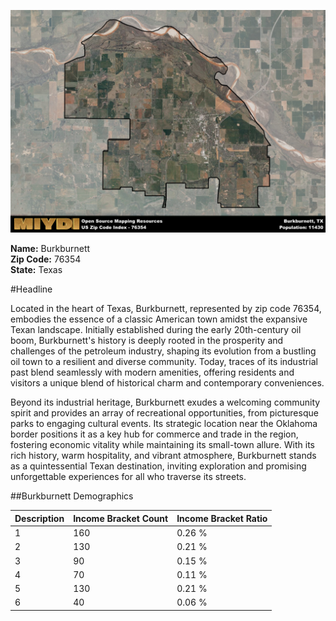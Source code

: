 ![Image Alt Text](../_images/76354.png)


**Name:** Burkburnett  
**Zip Code:** 76354  
**State:** Texas  

#Headline

Located in the heart of Texas, Burkburnett, represented by zip code 76354, embodies the essence of a classic American town amidst the expansive Texan landscape. Initially established during the early 20th-century oil boom, Burkburnett's history is deeply rooted in the prosperity and challenges of the petroleum industry, shaping its evolution from a bustling oil town to a resilient and diverse community. Today, traces of its industrial past blend seamlessly with modern amenities, offering residents and visitors a unique blend of historical charm and contemporary conveniences.

Beyond its industrial heritage, Burkburnett exudes a welcoming community spirit and provides an array of recreational opportunities, from picturesque parks to engaging cultural events. Its strategic location near the Oklahoma border positions it as a key hub for commerce and trade in the region, fostering economic vitality while maintaining its small-town allure. With its rich history, warm hospitality, and vibrant atmosphere, Burkburnett stands as a quintessential Texan destination, inviting exploration and promising unforgettable experiences for all who traverse its streets.

##Burkburnett Demographics


Description | Income Bracket Count | Income Bracket Ratio |
|----------------------|----------------------|----------------------|
|1| 160 | 0.26 % |
|2| 130 | 0.21 % |
|3| 90 | 0.15 % |
|4| 70 | 0.11 % |
|5| 130 | 0.21 % |
|6| 40 | 0.06 % |